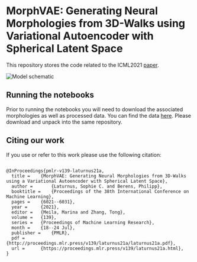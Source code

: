 # MorphVAE: Generating Neural Morphologies from 3D-Walks using Variational Autoencoder with Spherical Latent Space

This repository stores the code related to the ICML2021 [paper](https://proceedings.mlr.press/v139/laturnus21a.html).

![](https://github.com/berenslab/morphvae/blob/master/Fig1.png "Model schematic")

## Running the notebooks

Prior to running the notebooks you will need to download the associated morphologies as well as processed data. You can find the data [here](https://doi.org/10.5281/zenodo.4920391).
Please download and unpack into the same repository. 

## Citing our work 

If you use or refer to this work please use the following citation:
```

@InProceedings{pmlr-v139-laturnus21a,
  title = 	 {MorphVAE: Generating Neural Morphologies from 3D-Walks using a Variational Autoencoder with Spherical Latent Space},
  author =       {Laturnus, Sophie C. and Berens, Philipp},
  booktitle = 	 {Proceedings of the 38th International Conference on Machine Learning},
  pages = 	 {6021--6031},
  year = 	 {2021},
  editor = 	 {Meila, Marina and Zhang, Tong},
  volume = 	 {139},
  series = 	 {Proceedings of Machine Learning Research},
  month = 	 {18--24 Jul},
  publisher =    {PMLR},
  pdf = 	 {http://proceedings.mlr.press/v139/laturnus21a/laturnus21a.pdf},
  url = 	 {https://proceedings.mlr.press/v139/laturnus21a.html},
}

```
